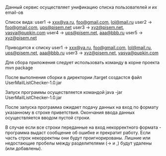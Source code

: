 Данный сервис осуществляет унификацию списка пользователей и их email-ов

Список вида:
user1 -> xxx@ya.ru, foo@gmail.com, lol@mail.ru
user2 -> foo@gmail.com, ups@pisem.net
user3 -> xyz@pisem.net, vasya@pupkin.com
user4 -> ups@pisem.net, aaa@bbb.ru
user5 -> xyz@pisem.net

Приводится к списку 
user1 -> xxx@ya.ru, foo@gmail.com, lol@mail.ru, ups@pisem.net, aaa@bbb.ru
user3 -> xyz@pisem.net, vasya@pupkin.com

Для сбора приложения следует использовать команду в корне проекта
mvn package

После выполнения сборки в директории /target создастся файл UserMailListChecker-1.0.jar

Запуск программы осуществляется командой java -jar UserMailListChecker-1.0.jar

После запуска программа ожидает подачу данных на вход по формату указанному в строке приветствия.
Окончания ввода данных осуществляется вводом пустой строки.

В случае если все строки переданные на вход некорректного формата - программа выдаст сообщение об ошибке и прекратит 
работу.
Если часть строк некорректны они будут проигнорированы.
Лишние или недостающие пробелы между разделителями (-> и ,) будут удалены (или добавлены).
 
